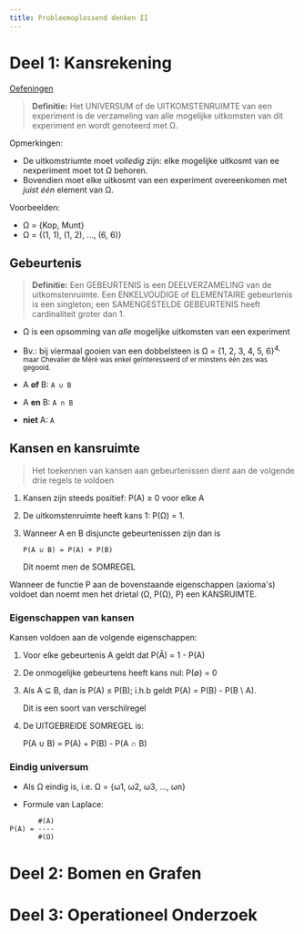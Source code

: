 ```yaml
---
title: Probleemoplossend denken II
---
```


# Deel 1: Kansrekening

[Oefeningen](/2de-jaar/semester-II/ProbleemOplossendDenken/Oefeningen_1.md)

> **Definitie:** Het UNIVERSUM of  de UITKOMSTENRUIMTE van een experiment is de verzameling van alle mogelijke uitkomsten van dit experiment en wordt genoteerd met Ω.

Opmerkingen:

- De uitkomstriumte moet *volledig* zijn: elke mogelijke uitkosmt van ee nexperiment moet tot Ω behoren.
- Bovendien moet elke uitkosmt van een experiment overeenkomen met *juist één* element van Ω.

Voorbeelden:

- Ω = {Kop, Munt}
- Ω = {(1, 1), (1, 2), ..., (6, 6)}

## Gebeurtenis

> **Definitie:** Een GEBEURTENIS is een DEELVERZAMELING van de uitkomstenruimte. Een ENKELVOUDIGE of ELEMENTAIRE gebeurtenis is een singleton; een SAMENGESTELDE GEBEURTENIS heeft cardinaliteit groter dan 1.

- Ω is een opsomming van *alle* mogelijke uitkomsten van een experiment
- Bv.: bij viermaal gooien van een dobbelsteen is Ω = {1, 2, 3, 4, 5, 6}<sup>4</up>, maar Chevalier de Méré was enkel geïnteresseerd of er minstens één zes was gegooid.

- A **of** B: `A ∪ B`
- A **en** B: `A ∩ B`
- **niet** A: `A`

## Kansen en kansruimte

> Het toekennen van kansen aan gebeurtenissen dient aan de volgende drie regels te voldoen
1. Kansen zijn steeds positief: P(A) ≥ 0 voor elke A
2. De uitkomstenruimte heeft kans 1: P(Ω) = 1.
3. Wanneer A en B disjuncte gebeurtenissen zijn dan is

    ```
    P(A ∪ B) = P(A) + P(B)
    ```

    Dit noemt men de SOMREGEL

Wanneer de functie P aan de bovenstaande eigenschappen (axioma's) voldoet dan noemt men het drietal (Ω, P(Ω), P) een KANSRUIMTE.

### Eigenschappen van kansen

Kansen voldoen aan de volgende eigenschappen:

1. Voor elke gebeurtenis A geldt dat P(Ā) = 1 - P(A)
2. De onmogelijke gebeurtens heeft kans nul: P(∅) = 0
3. Als A ⊆ B, dan is P(A) ≤ P(B); i.h.b geldt P(A) = P(B) - P(B \ A).

    Dit is een soort van verschilregel

4. De UITGEBREIDE SOMREGEL is:

    P(A ∪ B) = P(A) + P(B) - P(A ∩ B)

### Eindig universum

- Als Ω eindig is, i.e. Ω = {ω1, ω2, ω3, ..., ωn}

- Formule van Laplace:

```
       #(A)
P(A) = ----
       #(Ω)
```

# Deel 2: Bomen en Grafen

# Deel 3: Operationeel Onderzoek
